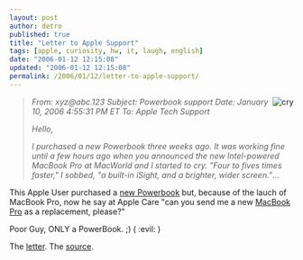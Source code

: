 ```yaml
---
layout: post
author: detro
published: true
title: "Letter to Apple Support"
tags: [apple, curiosity, hw, it, laugh, english]
date: "2006-01-12 12:15:08"
updated: "2006-01-12 12:15:08"
permalink: /2006/01/12/letter-to-apple-support/
---
```


<img align="right" src="http://www.melablog.it/uploads/MacBookcry.jpg" alt="cry" />
<blockquote><em>From: xyz@abc.123
Subject: Powerbook support
Date: January 10, 2006 4:55:31 PM ET
To: Apple Tech Support

Hello,

I purchased a new Powerbook three weeks ago. It was working fine until a few hours ago when you announced the new Intel-powered MacBook Pro at MacWorld and I started to cry. "Four to fives times faster," I sobbed, "a built-in iSight, and a brighter, wider screen."</em>...</blockquote>

This Apple User purchased a <a target="_new" href="http://www.apple.com/powerbook/">new Powerbook</a> but, because of the lauch of MacBook Pro, now he say at Apple Care "can you send me a new <a href="http://www.apple.com/macbookpro/">MacBook Pro</a> as a replacement, please?"

Poor Guy, ONLY a PowerBook. ;) ( :evil: )

The <a target="_new" href="http://www.kottke.org/06/01/letter-to-apple-support">letter</a>.
The <a target="_new" href="http://www.melablog.it/post/1327/il-keynote-vi-ha-fatto-piangere">source</a>.


